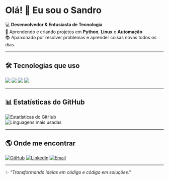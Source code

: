 # Olá! 👋 Eu sou o Sandro  

💻 **Desenvolvedor & Entusiasta de Tecnologia**  
🚀 Aprendendo e criando projetos em **Python**, **Linux** e **Automação**  
📚 Apaixonado por resolver problemas e aprender coisas novas todos os dias.  

---

## 🛠️ Tecnologias que uso

  <img src="https://img.shields.io/badge/-Python-3776AB?style=flat&logo=python&logoColor=white" />
  <img src="https://img.shields.io/badge/-Linux-FCC624?style=flat&logo=linux&logoColor=black" />
  <img src="https://img.shields.io/badge/-Git-F05032?style=flat&logo=git&logoColor=white" />
  <img src="https://img.shields.io/badge/-VS%20Code-007ACC?style=flat&logo=visual-studio-code&logoColor=white" />
  
---

## 📊 Estatísticas do GitHub

![Estatísticas do GitHub](https://github-readme-stats.vercel.app/api?username=sandrocod&show_icons=true&theme=tokyonight)  
![Linguagens mais usadas](https://github-readme-stats.vercel.app/api/top-langs/?username=sandrocod&layout=compact&theme=tokyonight)

---

## 🌎 Onde me encontrar
[![GitHub](https://img.shields.io/badge/-GitHub-181717?style=flat&logo=github&logoColor=white)](https://github.com/sandrocod)
[![LinkedIn](https://img.shields.io/badge/-LinkedIn-0077B5?style=flat&logo=linkedin&logoColor=white)](https://www.linkedin.com/in/alessandro-rodrigues-sandrocod/)
[![Email](https://img.shields.io/badge/-Email-D14836?style=flat&logo=gmail&logoColor=white)](sandrorodriguespro@gmail.com)

---

✨ *"Transformando ideias em código e código em soluções."*
